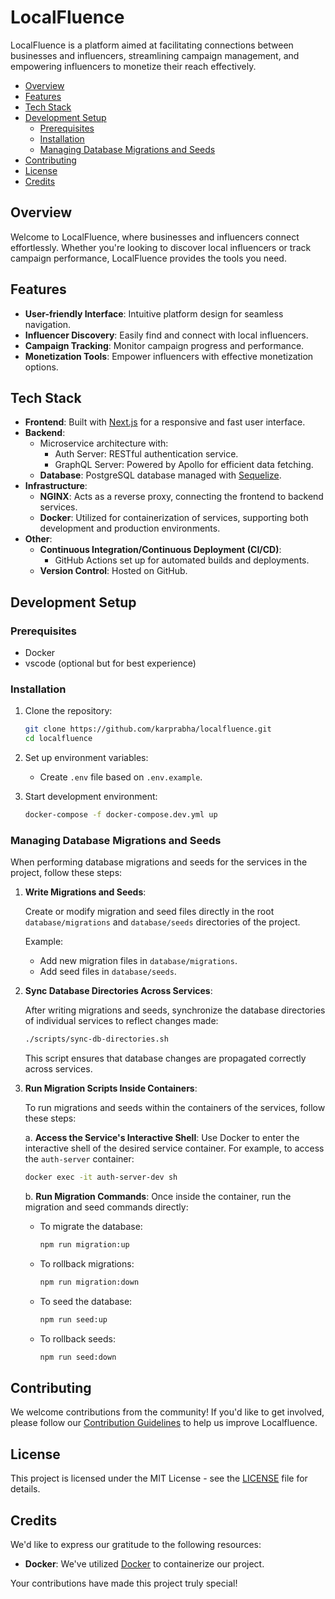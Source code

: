 # LocalFluence

LocalFluence is a platform aimed at facilitating connections between businesses and influencers, streamlining campaign management, and empowering influencers to monetize their reach effectively.

- [Overview](#overview)
- [Features](#features)
- [Tech Stack](#tech-stack)
- [Development Setup](#development-setup)
  - [Prerequisites](#prerequisites)
  - [Installation](#installation)
  - [Managing Database Migrations and Seeds](#managing-database-migrations-and-seeds)
- [Contributing](#contributing)
- [License](#license)
- [Credits](#credits)

## Overview

Welcome to LocalFluence, where businesses and influencers connect effortlessly. Whether you're looking to discover local influencers or track campaign performance, LocalFluence provides the tools you need.

## Features

- **User-friendly Interface**: Intuitive platform design for seamless navigation.
- **Influencer Discovery**: Easily find and connect with local influencers.
- **Campaign Tracking**: Monitor campaign progress and performance.
- **Monetization Tools**: Empower influencers with effective monetization options.

## Tech Stack

- **Frontend**: Built with [Next.js](https://nextjs.org/) for a responsive and fast user interface.
- **Backend**:
  - Microservice architecture with:
    - Auth Server: RESTful authentication service.
    - GraphQL Server: Powered by Apollo for efficient data fetching.
  - **Database**: PostgreSQL database managed with [Sequelize](https://sequelize.org/).
- **Infrastructure**:
  - **NGINX**: Acts as a reverse proxy, connecting the frontend to backend services.
  - **Docker**: Utilized for containerization of services, supporting both development and production environments.
- **Other**:
  - **Continuous Integration/Continuous Deployment (CI/CD)**:
    - GitHub Actions set up for automated builds and deployments.
  - **Version Control**: Hosted on GitHub.

## Development Setup

### Prerequisites

- Docker
- vscode (optional but for best experience)

### Installation

1. Clone the repository:

   ```bash
   git clone https://github.com/karprabha/localfluence.git
   cd localfluence
   ```

2. Set up environment variables:

   - Create `.env` file based on `.env.example`.

3. Start development environment:

   ```bash
   docker-compose -f docker-compose.dev.yml up
   ```

### Managing Database Migrations and Seeds

When performing database migrations and seeds for the services in the project, follow these steps:

1. **Write Migrations and Seeds**:

   Create or modify migration and seed files directly in the root `database/migrations` and `database/seeds` directories of the project.

   Example:

   - Add new migration files in `database/migrations`.
   - Add seed files in `database/seeds`.

2. **Sync Database Directories Across Services**:

   After writing migrations and seeds, synchronize the database directories of individual services to reflect changes made:

   ```bash
   ./scripts/sync-db-directories.sh
   ```

   This script ensures that database changes are propagated correctly across services.

3. **Run Migration Scripts Inside Containers**:

   To run migrations and seeds within the containers of the services, follow these steps:

   a. **Access the Service's Interactive Shell**:
   Use Docker to enter the interactive shell of the desired service container. For example, to access the `auth-server` container:

   ```bash
   docker exec -it auth-server-dev sh
   ```

   b. **Run Migration Commands**:
   Once inside the container, run the migration and seed commands directly:

   - To migrate the database:

     ```bash
     npm run migration:up
     ```

   - To rollback migrations:

     ```bash
     npm run migration:down
     ```

   - To seed the database:

     ```bash
     npm run seed:up
     ```

   - To rollback seeds:
     ```bash
     npm run seed:down
     ```

## Contributing

We welcome contributions from the community! If you'd like to get involved, please follow our [Contribution Guidelines](./CONTRIBUTING.md) to help us improve Localfluence.

## License

This project is licensed under the MIT License - see the [LICENSE](./LICENSE) file for details.

## Credits

We'd like to express our gratitude to the following resources:

- **Docker**: We've utilized [Docker](https://www.docker.com/) to containerize our project.

Your contributions have made this project truly special!
